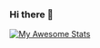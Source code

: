 ### Hi there 👋
[![My Awesome Stats](https://awesome-github-stats.azurewebsites.net/user-stats/dthanhbinh0706)](https://git.io/awesome-stats-card)
<!--
**dthanhbinh0706/dthanhbinh0706** is a ✨ _special_ ✨ repository because its `README.md` (this file) appears on your GitHub profile.

Here are some ideas to get you started:

- 🔭 I’m currently working on ...
- 🌱 I’m currently learning ...
- 👯 I’m looking to collaborate on ...
- 🤔 I’m looking for help with ...
- 💬 Ask me about ...
- 📫 How to reach me: ...
- 😄 Pronouns: ...
- ⚡ Fun fact: ...
-->
